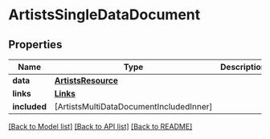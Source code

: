 # ArtistsSingleDataDocument

## Properties
Name | Type | Description | Notes
------------ | ------------- | ------------- | -------------
**data** | [**ArtistsResource**](ArtistsResource.md) |  | [optional] 
**links** | [**Links**](Links.md) |  | [optional] 
**included** | [ArtistsMultiDataDocumentIncludedInner] |  | [optional] 

[[Back to Model list]](../README.md#documentation-for-models) [[Back to API list]](../README.md#documentation-for-api-endpoints) [[Back to README]](../README.md)


